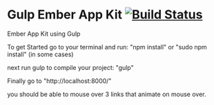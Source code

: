 # Gulp Ember App Kit [![Build Status](https://travis-ci.org/sargentsurg/Gulp-Ember-App-Kit.png?branch=master)](https://travis-ci.org/sargentsurg/Gulp-Ember-App-Kit)

Ember App Kit using Gulp

  To get Started go to your terminal and run: "npm install" or "sudo npm install" (in some cases)

  next run gulp to compile your project: "gulp"

  Finally go to "http://localhost:8000/"

  you should be able to mouse over 3 links that animate on mouse over.

